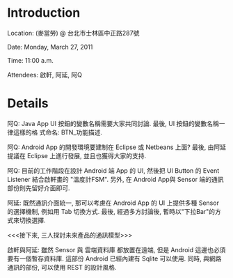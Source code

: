 # Introduction #

Location: (麥當勞) @ 台北市士林區中正路287號

Date: Monday, March 27, 2011

Time: 11:00 a.m.

Attendees: 啟軒, 阿延, 阿Q

# Details #

阿Q: Java App UI 按鈕的變數名稱需要大家共同討論. 最後, UI 按鈕的變數名稱一律這樣的格 式命名: BTN\_功能描述.

阿Q: Android App 的開發環境要建制在 Eclipse 或 Netbeans 上面? 最後, 由阿延提議在 Eclipse 上進行發展, 並且也獲得大家的支持.

阿Q: 目前的工作階段在設計 Android 端 App 的 UI, 然後把 UI Button 的 Event Listener 結合啟軒畫的 "溫度計FSM". 另外, 在 Android App與 Sensor 端的通訊部份則先留好介面即可.

阿延: 既然通訊介面統一, 那可以考慮在 Android App 的 UI 上提供多種 Sensor 的選擇機制, 例如用 Tab 切換方式. 最後, 經過多方討論後, 暫時以"下拉Bar"的方式來切換選擇.

<<<接下來, 三人探討未來產品的通訊模型>>>

啟軒與阿延: 雖然 Sensor 與 雲端資料庫 都放置在遠端, 但是 Android 這邊也必須要有一個暫存資料庫. 這部份 Android 已經內建有 Sqlite 可以使用. 同時, 與網路通訊的部份, 可以使用 REST 的設計風格.